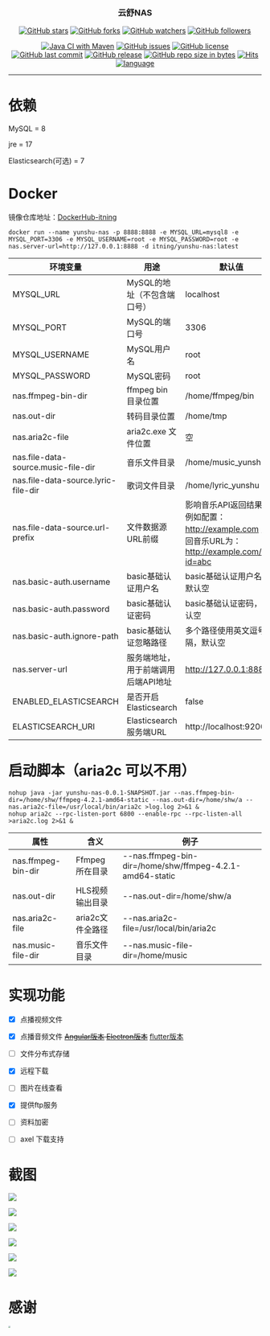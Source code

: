<h3 align="center">云舒NAS</h3>
<div align="center">

[![GitHub stars](https://img.shields.io/github/stars/itning/yunshu-nas.svg?style=social&label=Stars)](https://github.com/itning/yunshu-nas/stargazers)
[![GitHub forks](https://img.shields.io/github/forks/itning/yunshu-nas.svg?style=social&label=Fork)](https://github.com/itning/yunshu-nas/network/members)
[![GitHub watchers](https://img.shields.io/github/watchers/itning/yunshu-nas.svg?style=social&label=Watch)](https://github.com/itning/yunshu-nas/watchers)
[![GitHub followers](https://img.shields.io/github/followers/itning.svg?style=social&label=Follow)](https://github.com/itning?tab=followers)


</div>

<div align="center">

[![Java CI with Maven](https://github.com/itning/yunshu-nas/actions/workflows/maven.yml/badge.svg)](https://github.com/itning/yunshu-nas/actions/workflows/maven.yml)
[![GitHub issues](https://img.shields.io/github/issues/itning/yunshu-nas.svg)](https://github.com/itning/yunshu-nas/issues)
[![GitHub license](https://img.shields.io/github/license/itning/yunshu-nas.svg)](https://github.com/itning/yunshu-nas/blob/master/LICENSE)
[![GitHub last commit](https://img.shields.io/github/last-commit/itning/yunshu-nas.svg)](https://github.com/itning/yunshu-nas/commits)
[![GitHub release](https://img.shields.io/github/release/itning/yunshu-nas.svg)](https://github.com/itning/yunshu-nas/releases)
[![GitHub repo size in bytes](https://img.shields.io/github/repo-size/itning/yunshu-nas.svg)](https://github.com/itning/yunshu-nas)
[![Hits](https://hitcount.itning.top?u=itning&r=yunshu-nas)](https://github.com/itning/hit-count)
[![language](https://img.shields.io/badge/language-JAVA-green.svg)](https://github.com/itning/yunshu-nas)

</div>

---

# 依赖

MySQL = 8

jre = 17

Elasticsearch(可选) = 7

# Docker

镜像仓库地址：[DockerHub-itning](https://hub.docker.com/r/itning/yunshu-nas/tags?page=1&ordering=last_updated)

```shell script
docker run --name yunshu-nas -p 8888:8888 -e MYSQL_URL=mysql8 -e MYSQL_PORT=3306 -e MYSQL_USERNAME=root -e MYSQL_PASSWORD=root -e nas.server-url=http://127.0.0.1:8888 -d itning/yunshu-nas:latest
```

| 环境变量                                | 用途                  | 默认值                                                                          |
|-------------------------------------|---------------------|------------------------------------------------------------------------------|
| MYSQL_URL                           | MySQL的地址（不包含端口号）    | localhost                                                                    |
| MYSQL_PORT                          | MySQL的端口号           | 3306                                                                         |
| MYSQL_USERNAME                      | MySQL用户名            | root                                                                         |
| MYSQL_PASSWORD                      | MySQL密码             | root                                                                         |
| nas.ffmpeg-bin-dir                  | ffmpeg bin 目录位置     | /home/ffmpeg/bin                                                             |
| nas.out-dir                         | 转码目录位置              | /home/tmp                                                                    |
| nas.aria2c-file                     | aria2c.exe 文件位置     | 空                                                                            |
| nas.file-data-source.music-file-dir | 音乐文件目录              | /home/music_yunshu                                                           |
| nas.file-data-source.lyric-file-dir | 歌词文件目录              | /home/lyric_yunshu                                                           |
| nas.file-data-source.url-prefix     | 文件数据源URL前缀          | 影响音乐API返回结果，例如配置：http://example.com 则返回音乐URL为：http://example.com/file?id=abc |
| nas.basic-auth.username             | basic基础认证用户名        | basic基础认证用户名，默认空                                                             |
| nas.basic-auth.password             | basic基础认证密码         | basic基础认证密码，默认空                                                              |
| nas.basic-auth.ignore-path          | basic基础认证忽略路径       | 多个路径使用英文逗号分隔，默认空                                                             |
| nas.server-url                      | 服务端地址，用于前端调用后端API地址 | http://127.0.0.1:8888                                                        |
| ENABLED_ELASTICSEARCH               | 是否开启Elasticsearch   | false                                                                        |
| ELASTICSEARCH_URI                   | Elasticsearch服务端URL | http://localhost:9200                                         |

# 启动脚本（aria2c 可以不用）

```shell script
nohup java -jar yunshu-nas-0.0.1-SNAPSHOT.jar --nas.ffmpeg-bin-dir=/home/shw/ffmpeg-4.2.1-amd64-static --nas.out-dir=/home/shw/a --nas.aria2c-file=/usr/local/bin/aria2c >log.log 2>&1 &
nohup aria2c --rpc-listen-port 6800 --enable-rpc --rpc-listen-all >aria2c.log 2>&1 &
```
| 属性               | 含义             | 例子                                                     |
| ------------------ | ---------------- | -------------------------------------------------------- |
| nas.ffmpeg-bin-dir | Ffmpeg 所在目录  | --nas.ffmpeg-bin-dir=/home/shw/ffmpeg-4.2.1-amd64-static |
| nas.out-dir        | HLS视频输出目录  | --nas.out-dir=/home/shw/a                                |
| nas.aria2c-file    | aria2c文件全路径 | --nas.aria2c-file=/usr/local/bin/aria2c                  |
| nas.music-file-dir | 音乐文件目录 | --nas.music-file-dir=/home/music           |

# 实现功能
- [X] 点播视频文件

- [X] 点播音频文件 ~~[Angular版本](https://github.com/itning/YunShuMusicClient) [Electron版本](https://github.com/itning/YunShuMusicClientElectron)~~ [flutter版本](https://github.com/itning/yunshu_music)

- [ ] 文件分布式存储

- [X] 远程下载

- [ ] 图片在线查看

- [X] 提供ftp服务

- [ ] 资料加密

- [ ] axel 下载支持

# 截图

![](https://raw.githubusercontent.com/itning/yunshu-nas/master/pic/a.png)

![](https://raw.githubusercontent.com/itning/yunshu-nas/master/pic/b.png)

![](https://raw.githubusercontent.com/itning/yunshu-nas/master/pic/c.png)

![](https://raw.githubusercontent.com/itning/yunshu-nas/master/pic/d.png)

![](https://raw.githubusercontent.com/itning/yunshu-nas/master/pic/e.png)

![](https://raw.githubusercontent.com/itning/yunshu-nas/master/pic/f.png)

# 感谢

<img src="https://raw.githubusercontent.com/itning/yunshu-nas/master/pic/jetbrains.png" style="zoom: 25%;" />
